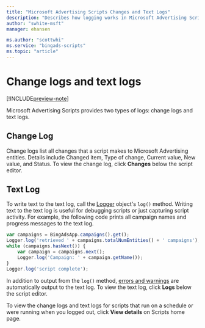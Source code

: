 ```yaml
---
title: "Microsoft Advertising Scripts Changes and Text Logs"
description: "Describes how logging works in Microsoft Advertising Scripts."
author: "swhite-msft"
manager: ehansen

ms.author: "scottwhi"
ms.service: "bingads-scripts"
ms.topic: "article"
---
```


# Change logs and text logs

[!INCLUDE[preview-note](../includes/preview-note.md)]

Microsoft Advertising Scripts provides two types of logs: change logs and text logs.

## Change Log
Change logs list all changes that a script makes to Microsoft Advertising entities. Details include Changed item, Type of change, Current value, New value, and Status. To view the change log, click **Changes** below the script editor.

## Text Log
To write text to the text log, call the [Logger](../reference/Logger.md) object's `log()` method. Writing text to the text log is useful for debugging scripts or just capturing script activity. For example, the following code prints all campaign names and progress messages to the text log.

```javascript
var campaigns = BingAdsApp.campaigns().get();
Logger.log('retrieved ' + campaigns.totalNumEntities() + ' campaigns');
while (campaigns.hasNext()) {
    var campaign = campaigns.next();
    Logger.log('Campaign: ' + campaign.getName());
}
Logger.log('script complete');
```

In addition to output from the `log()` method, [errors and warnings](./errors-and-warnings.md) are automatically output to the text log. To view the text log, click **Logs** below the script editor.

To view the change logs and text logs for scripts that run on a schedule or were running when you logged out, click **View details** on Scripts home page.